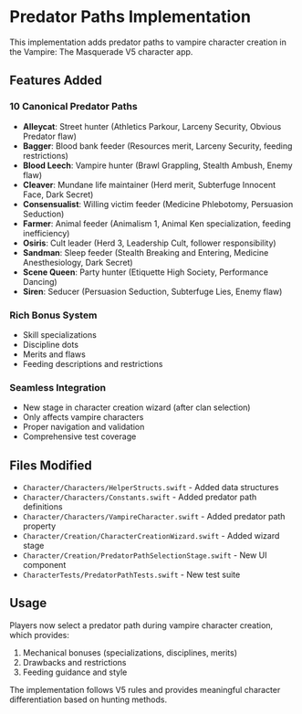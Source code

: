# Predator Paths Implementation

This implementation adds predator paths to vampire character creation in the Vampire: The Masquerade V5 character app.

## Features Added

### 10 Canonical Predator Paths
- **Alleycat**: Street hunter (Athletics Parkour, Larceny Security, Obvious Predator flaw)
- **Bagger**: Blood bank feeder (Resources merit, Larceny Security, feeding restrictions)
- **Blood Leech**: Vampire hunter (Brawl Grappling, Stealth Ambush, Enemy flaw)
- **Cleaver**: Mundane life maintainer (Herd merit, Subterfuge Innocent Face, Dark Secret)
- **Consensualist**: Willing victim feeder (Medicine Phlebotomy, Persuasion Seduction)
- **Farmer**: Animal feeder (Animalism 1, Animal Ken specialization, feeding inefficiency)
- **Osiris**: Cult leader (Herd 3, Leadership Cult, follower responsibility)
- **Sandman**: Sleep feeder (Stealth Breaking and Entering, Medicine Anesthesiology, Dark Secret)
- **Scene Queen**: Party hunter (Etiquette High Society, Performance Dancing)
- **Siren**: Seducer (Persuasion Seduction, Subterfuge Lies, Enemy flaw)

### Rich Bonus System
- Skill specializations
- Discipline dots
- Merits and flaws
- Feeding descriptions and restrictions

### Seamless Integration
- New stage in character creation wizard (after clan selection)
- Only affects vampire characters
- Proper navigation and validation
- Comprehensive test coverage

## Files Modified
- `Character/Characters/HelperStructs.swift` - Added data structures
- `Character/Characters/Constants.swift` - Added predator path definitions
- `Character/Characters/VampireCharacter.swift` - Added predator path property
- `Character/Creation/CharacterCreationWizard.swift` - Added wizard stage
- `Character/Creation/PredatorPathSelectionStage.swift` - New UI component
- `CharacterTests/PredatorPathTests.swift` - New test suite

## Usage
Players now select a predator path during vampire character creation, which provides:
1. Mechanical bonuses (specializations, disciplines, merits)
2. Drawbacks and restrictions
3. Feeding guidance and style

The implementation follows V5 rules and provides meaningful character differentiation based on hunting methods.